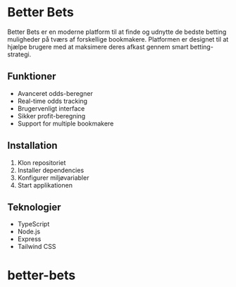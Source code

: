 # Better Bets

Better Bets er en moderne platform til at finde og udnytte de bedste betting muligheder på tværs af forskellige bookmakere. Platformen er designet til at hjælpe brugere med at maksimere deres afkast gennem smart betting-strategi.

## Funktioner

- Avanceret odds-beregner
- Real-time odds tracking
- Brugervenligt interface
- Sikker profit-beregning
- Support for multiple bookmakere

## Installation

1. Klon repositoriet
2. Installer dependencies
3. Konfigurer miljøvariabler
4. Start applikationen

## Teknologier

- TypeScript
- Node.js
- Express
- Tailwind CSS
# better-bets
